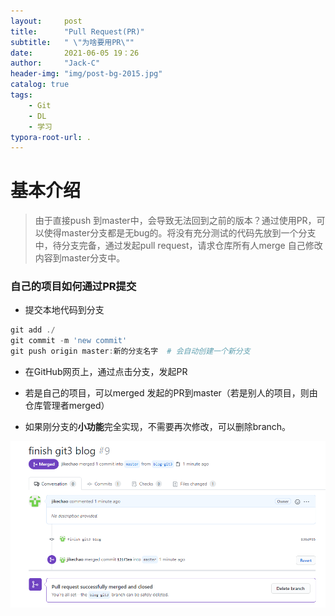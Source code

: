 ```yaml
---
layout:     post
title:      "Pull Request(PR)"
subtitle:   " \"为啥要用PR\""
date:       2021-06-05 19：26
author:     "Jack-C"
header-img: "img/post-bg-2015.jpg"
catalog: true
tags:
    - Git
    - DL
    - 学习
typora-root-url: .
---
```




# 基本介绍

> 由于直接push 到master中，会导致无法回到之前的版本？通过使用PR，可以使得master分支都是无bug的。将没有充分测试的代码先放到一个分支中，待分支完备，通过发起pull request，请求仓库所有人merge 自己修改内容到master分支中。

### 自己的项目如何通过PR提交

* 提交本地代码到分支

```powershell
git add ./
git commit -m 'new commit'
git push origin master:新的分支名字  # 会自动创建一个新分支
```



* 在GitHub网页上，通过点击分支，发起PR
* 若是自己的项目，可以merged 发起的PR到master（若是别人的项目，则由仓库管理者merged）

* 如果刚分支的**小功能**完全实现，不需要再次修改，可以删除branch。

![image-20210605195228890](/../img/2021-06-05-git_3/image-20210605195228890.png)
